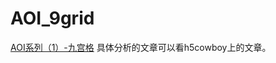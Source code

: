 # AOI_9grid

<a href="https://www.h5cowboy.com/cpp/aoi-9grid.html">AOI系列（1）-九宫格</a>
具体分析的文章可以看h5cowboy上的文章。

